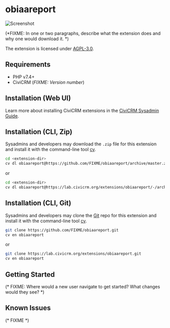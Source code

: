 # obiaareport

![Screenshot](/images/screenshot.png)

(*FIXME: In one or two paragraphs, describe what the extension does and why one would download it. *)

The extension is licensed under [AGPL-3.0](LICENSE.txt).

## Requirements

* PHP v7.4+
* CiviCRM (*FIXME: Version number*)

## Installation (Web UI)

Learn more about installing CiviCRM extensions in the [CiviCRM Sysadmin Guide](https://docs.civicrm.org/sysadmin/en/latest/customize/extensions/).

## Installation (CLI, Zip)

Sysadmins and developers may download the `.zip` file for this extension and
install it with the command-line tool [cv](https://github.com/civicrm/cv).

```bash
cd <extension-dir>
cv dl obiaareport@https://github.com/FIXME/obiaareport/archive/master.zip
```
or
```bash
cd <extension-dir>
cv dl obiaareport@https://lab.civicrm.org/extensions/obiaareport/-/archive/main/obiaareport-main.zip
```

## Installation (CLI, Git)

Sysadmins and developers may clone the [Git](https://en.wikipedia.org/wiki/Git) repo for this extension and
install it with the command-line tool [cv](https://github.com/civicrm/cv).

```bash
git clone https://github.com/FIXME/obiaareport.git
cv en obiaareport
```
or
```bash
git clone https://lab.civicrm.org/extensions/obiaareport.git
cv en obiaareport
```

## Getting Started

(* FIXME: Where would a new user navigate to get started? What changes would they see? *)

## Known Issues

(* FIXME *)
